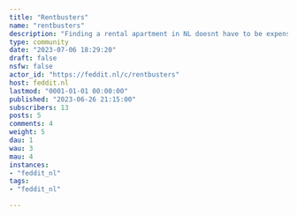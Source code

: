 ```yaml
---
title: "Rentbusters" 
name: "rentbusters"
description: "Finding a rental apartment in NL doesnt have to be expensive. Few people know it but rent prices are regulated in NL. Up to 90% of small studio and apartments are overpriced. My goal is to help you learn how to reduce your basic rent and find you apartments that could be reduced/bustable. Weekly lists published as well as tips and answers to questions. Check out my website alsowww.rentbuster.nl or email/whatsappinfo@rentbuster.nl / +31 68 126 17 64"
type: community
date: "2023-07-06 18:29:20"
draft: false
nsfw: false
actor_id: "https://feddit.nl/c/rentbusters"
host: feddit.nl
lastmod: "0001-01-01 00:00:00"
published: "2023-06-26 21:15:00"
subscribers: 13
posts: 5
comments: 4
weight: 5
dau: 1
wau: 3
mau: 4
instances:
- "feddit_nl"
tags: 
- "feddit_nl"

---
```

